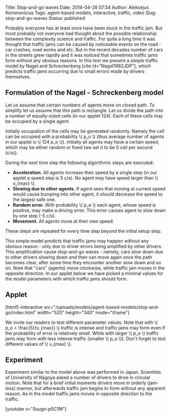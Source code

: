Title: Stop-and-go waves
Date: 2014-04-28 07:54
Author: Aleksejus Kononovicius
Tags: agent-based models, interactive, traffic, video
Slug: stop-and-go-waves
Status: published

Probably everyone has at least once have
been stuck in the traffic jam. But most probably not everyone had
thought about the possible relationship between the complexity science
and traffic. For quite a long time it was thought that traffic jams can
be caused by noticeable events on the road - car crashes, road works and
etc. But in the recent decades number of cars in the streets grew
rapidly and it was noticed that sometimes traffic jams form without any
obvious reasons. In this text we present a simple traffic model by Nagel
and Schreckenberg [cite id="Nagel1992JDP"], which predicts traffic jams occurring due to small
errors made by drivers themselves.
<!--more-->

Formulation of the Nagel - Schreckenberg model
----------------------------------------------

Let us assume that certain numbers of agents move on closed path. To
simplify let us assume that this path is rectangle. Let us divide the
path into a number of equally-sized cells (in our applet 124). Each of
these cells may be occupied by a single agent.

Initially occupation of the cells may be generated randomly. Namely the
cell can be occupied with a probability \\\(  p\_o \\\) (thus average
number of agents in our applet is \\\(  124 p\_o \\\)). Initially all
agents may have a certain speed, which may be either random or fixed (we
set it to be 0 cell per second (c/s)).

During the next time step the following algorithmic steps are executed:

-   **Acceleration.** All agents increase their speed by a single step
    (in our applet a speed step is 5 c/s). No agent may have speed
    larger than \\\(  v\_{max} \\\).
-   **Slowing due to other agents.** If agent sees that moving at
    current speed would cause bumping into other agent, it should
    decrease the speed to the largest safe one.
-   **Random error.** With probability \\\(  p\_e \\\) each agent, whose
    speed is positive, may make a driving error. This error causes agent
    to slow down by one step (-5 c/s).
-   **Movement.** All agents move at their own speed.

These steps are repeated for every time step beyond the initial setup
step.

This simple model predicts that traffic jams may happen without any
obvious reason - only due to driver errors being amplified by other
drivers. This amplification cause stop-and-go waves - namely, cars slow
down due to other drivers slowing down and then can move again once the
path becomes clear, after some time they encounter another slow down and
so on. Note that "cars" (agents) move clockwise, while traffic jam moves
in the opposite direction. In our applet below we have picked a minimal
values for the model parameters with which traffic jams should form.

Applet
------

[html5-interactive src="/uploads/models/agent-based-models/stop-and-go/index.html"
width="520" height="340" mode="iframe"]

We invite our readers to test different parameter values. Note that with
\\\(  p\_o &gt; \frac{5}{v\_{max}} \\\) traffic is intense and traffic
jams may form even if the probability of error is relatively small.
While with larger \\\(  p\_e \\\) traffic jams may form with less intense
traffic (smaller \\\(  p\_o \\\)). Don't forget to test different values
of \\\(  v\_{max} \\\).

Experiment
----------

Experiment similar to the model above was performed in Japan. Scientists
of University of Nagoya asked a number of drivers to drive in circular
motion. Note that for a brief initial moments drivers move in orderly
(jam-less) manner, but afterwards traffic jam begins to form without any
apparent reason. As in the model traffic jams moves in opposite
direction to the traffic.

[youtube v="Suugn-p5C1M"]
